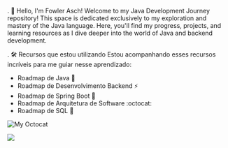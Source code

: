 . 👋 Hello, I'm Fowler Asch!
Welcome to my Java Development Journey repository! This space is dedicated exclusively to my exploration and mastery of the Java language. Here, you'll find my progress, projects, and learning resources as I dive deeper into the world of Java and backend development.

. 🛠️ Recursos que estou utilizando
Estou acompanhando esses recursos incríveis para me guiar nesse aprendizado:

  - Roadmap de Java 🐙
  - Roadmap de Desenvolvimento Backend ⚡
  - Roadmap de Spring Boot 🌱
  - Roadmap de Arquitetura de Software :octocat:
  - Roadmap de SQL 🤖

![My Octocat]("C:\Users\suele\Downloads\octocat-1727740416429.png")

<div>  
<a href="https://instagram.com/seu-usuário-instagram-aqui" target="_blank"><img loading="lazy" src="https://img.shields.io/badge/-Instagram-%23E4405F?style=for-the-badge&logo=instagram&logoColor=white" target="_blank"></a>
</div>

